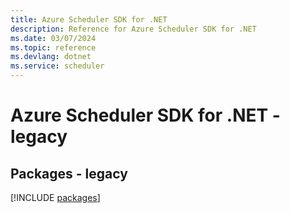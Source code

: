 ```yaml
---
title: Azure Scheduler SDK for .NET
description: Reference for Azure Scheduler SDK for .NET
ms.date: 03/07/2024
ms.topic: reference
ms.devlang: dotnet
ms.service: scheduler
---
```

# Azure Scheduler SDK for .NET - legacy
## Packages - legacy
[!INCLUDE [packages](scheduler-index.md)]